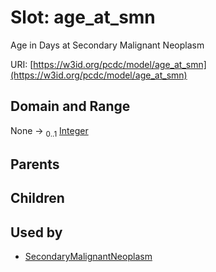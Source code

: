 
# Slot: age_at_smn


Age in Days at Secondary Malignant Neoplasm

URI: [https://w3id.org/pcdc/model/age_at_smn](https://w3id.org/pcdc/model/age_at_smn)


## Domain and Range

None &#8594;  <sub>0..1</sub> [Integer](types/Integer.md)

## Parents


## Children


## Used by

 * [SecondaryMalignantNeoplasm](SecondaryMalignantNeoplasm.md)
